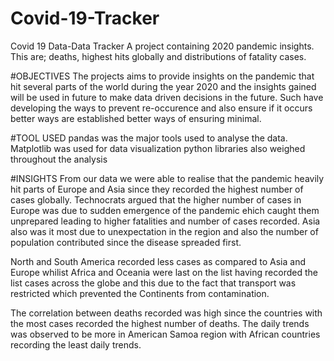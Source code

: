 # Covid-19-Tracker
Covid 19 Data-Data Tracker
A project containing 2020 pandemic insights. This are; deaths, highest hits globally and distributions of fatality cases.


#OBJECTIVES 
The projects aims to provide insights on the pandemic that hit several parts of the world during the year 2020 and the insights gained will be used in future to make data driven decisions in the future. Such have developing the ways to prevent re-occurence and also ensure if it occurs better ways are established better ways of ensuring minimal.

#TOOL USED
pandas was the major tools used to analyse the data.
Matplotlib was used for data visualization
python libraries also weighed throughout the analysis


#INSIGHTS
From our data we were able to realise that the pandemic heavily hit parts of Europe and Asia since they recorded the highest number of cases globally. Technocrats argued that the higher number of cases in Europe was due to sudden emergence of the pandemic ehich caught them unprepared leading to higher fatalities and number of cases recorded. Asia also was it most due to unexpectation in the region and also the number of population contributed since the disease spreaded first.


North and South America recorded less cases as compared to Asia and Europe whilist Africa and Oceania were last on the list having recorded the list cases across the globe and this due to the fact that transport was restricted which prevented the Continents from contamination.

The correlation between deaths recorded was high since the countries with the most cases recorded the highest number of deaths.
The daily trends was observed to be more in American Samoa region with African countries recording the least daily trends.


